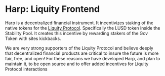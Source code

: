 # Harp: Liquity Frontend

Harp is a decentralized financial instrument. It incentivizes staking of the native tokens for the [Liquity Protocol](https://github.com/liquity/dev#readme). Specifically the LUSD token inside the Stability Pool. It creates this incentive by rewarding stakers of the Gov Token with sites kickbacks.

We are very strong supporters of the Liquity Protocol and believe deeply that decentralized financial products are critical to insure the future is more fair, free, and open! For these reasons we have developed Harp, and plan to maintain it, to be open source and to offer added incentives for Liquity Protocol interactions

